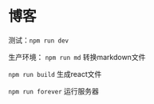 # 博客

测试：`npm run dev`

生产环境： 
  `npm run md` 转换markdown文件

  `npm run build` 生成react文件

  `npm run forever` 运行服务器
